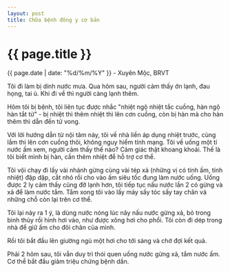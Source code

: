 ```yaml
---
layout: post
title: Chữa bệnh đông y cơ bản
---
```


{{ page.title }}
================
<p class="meta">{{ page.date | date: "%d/%m/%Y" }} - Xuyên Mộc, BRVT</p>

Tôi đi làm bị dính nước mưa. Qua hôm sau, người cảm thấy ớn lạnh, đau họng, tai ù. Khi đi về thì người càng lạnh thêm.

Hôm tôi bị bệnh, tôi liên tục được nhắc "nhiệt ngộ nhiệt tắc cuồng, hàn ngộ hàn tắt tử" - bị nhiệt thì thêm nhiệt thì lên cơn cuồng, còn bị hàn mà cho hàn thêm thì dẫn đến tử vong. 

Với lời hướng dẫn từ nội tâm này, tôi về nhà liền áp dụng nhiệt trước, cùng lắm thì lên cơn cuồng thôi, không nguy hiểm tính mạng. Tôi về uống một tí nước ấm xem, người cảm thấy thế nào? Cảm giác thật khoang khoái. Thế là tôi biết mình bị hàn, cần thêm nhiệt để hỗ trợ cơ thể.

Tôi vội chạy đi lấy vài nhánh gừng cùng vài tép xả (những vị có tính ấm, tính nhiệt) đập dập, cắt nhỏ rồi cho vào ấm siêu tốc đung làm nước uống. Uống được 2 ly cảm thấy cũng đỡ lạnh hơn, tôi tiếp tục nấu nước lần 2 có gừng và xả để làm nước tắm. Tắm xong tôi vào lấy máy sấy tóc sấy tay chân và những chỗ còn lại trên cơ thể.

Tôi lại nảy ra 1 ý, là dùng nước nóng lúc nãy nấu nước gừng xả, bỏ trong bình thủy rồi hình hơi vào, như được xông hơi cho phổi. Tôi còn đi dép trong nhà để giữ ấm cho đôi chân của mình. 

Rồi tôi bắt đầu lên giường ngủ một hơi cho tới sáng và chờ đợi kết quả. 

Phải 2 hôm sau, tôi vẫn duy trì thói quen uống nước gừng xả, tắm nước ấm. Cơ thể bắt đầu giảm triệu chứng bệnh dần.
